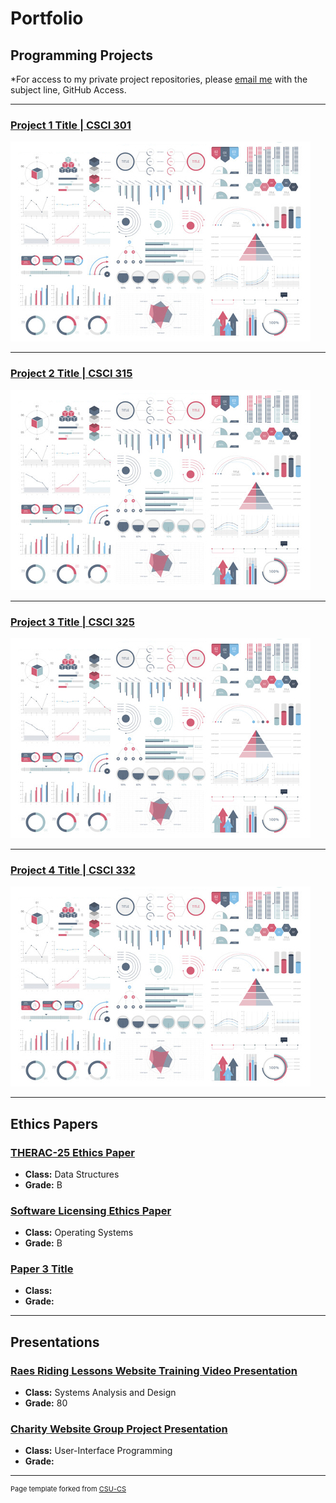 Portfolio
=========

Programming Projects
--------------------

*For access to my private project repositories, please [email me](mailto:LJMosby@csustudent.net?subject=GitHub%20Access) with the subject line, GitHub Access.

---
### [Project 1 Title | CSCI 301](project1)

![Project 1 Thumbnail Name](images/dummy_thumbnail.jpg)

---
### [Project 2 Title | CSCI 315](project1)

![Project 2 Thumbnail Name](images/dummy_thumbnail.jpg)

---
### [Project 3 Title | CSCI 325](project1)

![Project 3 Thumbnail Name](images/dummy_thumbnail.jpg)

---
### [Project 4 Title | CSCI 332](project1)

![Project 4 Thumbnail Name](images/dummy_thumbnail.jpg)

---

Ethics Papers
-------------

### [THERAC-25 Ethics Paper](/pdf/Data%20Structures%20THERAC25%20Ethics%20Paper.docx)

-   **Class:**  Data Structures
-   **Grade:** B

### [Software Licensing Ethics Paper](/pdf/Operating%20Systems%20Ethics%20Paper.docx)

-   **Class:** Operating Systems
-   **Grade:** B

### [Paper 3 Title](/pdf/sample_presentation.pdf)

-   **Class:** 
-   **Grade:**

---

Presentations
-------------

### [Raes Riding Lessons Website Training Video Presentation](https://www.youtube.com/watch?v=JoLWhlogG9Y)

- **Class:** Systems Analysis and Design
- **Grade:** 80


### [Charity Website Group Project Presentation](https://www.youtube.com/watch?v=cwbWQWs2Ucc)

- **Class:** User-Interface Programming
- **Grade:** 

---

<p style="font-size:11px">Page template forked from <a href="https://github.com/csu-cs/csci-portfolio">CSU-CS</a></p>
<!-- Remove above link if you don't want to attributive -->
